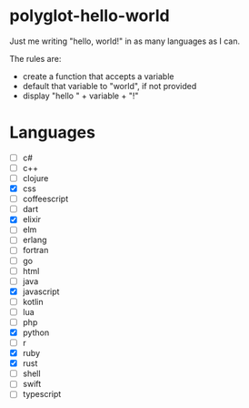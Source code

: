 # polyglot-hello-world
Just me writing "hello, world!" in as many languages as I can.

The rules are:
  - create a function that accepts a variable
  - default that variable to "world", if not provided
  - display "hello " + variable + "!"

# Languages

- [ ] c#
- [ ] c++
- [ ] clojure
- [x] css
- [ ] coffeescript
- [ ] dart
- [x] elixir
- [ ] elm
- [ ] erlang
- [ ] fortran
- [ ] go
- [ ] html
- [ ] java
- [x] javascript
- [ ] kotlin
- [ ] lua
- [ ] php
- [x] python
- [ ] r
- [x] ruby
- [x] rust
- [ ] shell
- [ ] swift
- [ ] typescript
